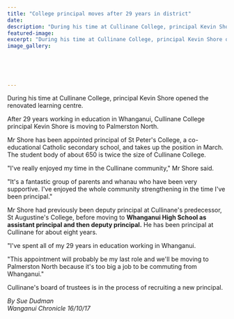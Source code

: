 ```yaml
---
title: "College principal moves after 29 years in district"
date: 
description: "During his time at Cullinane College, principal Kevin Shore opened the renovated learning centre..."
featured-image: 
excerpt: "During his time at Cullinane College, principal Kevin Shore opened the renovated learning centre."
image_gallery:
	
	
	
	
	
---
```


<p><span>During his time at Cullinane College, principal Kevin Shore opened the renovated learning centre.</span></p>
<p class="element element-paragraph">After 29 years working in education in Whanganui, Cullinane College principal Kevin Shore is moving to Palmerston North.</p>
<p class="element element-paragraph">Mr Shore has been appointed principal of St Peter's College, a co-educational Catholic secondary school, and takes up the position in March. The student body of about 650 is twice the size of Cullinane College.</p>
<p class="element element-paragraph">"I've really enjoyed my time in the Cullinane community," Mr Shore said.</p>
<p class="element element-paragraph">"It's a fantastic group of parents and whanau who have been very supportive. I've enjoyed the whole community strengthening in the time I've been principal."</p>
<p class="element element-paragraph">Mr Shore had previously been deputy principal at Cullinane's predecessor, St Augustine's College, before moving to <strong>Whanganui High School as assistant principal and then deputy principal.</strong> He has been principal at Cullinane for about eight years.</p>
<p class="element element-paragraph">"I've spent all of my 29 years in education working in Whanganui.</p>
<p class="element element-paragraph">"This appointment will probably be my last role and we'll be moving to Palmerston North because it's too big a job to be commuting from Whanganui."</p>
<p class="element element-paragraph">Cullinane's board of trustees is in the process of recruiting a new principal.</p>
<p><em>By Sue Dudman<br />Wanganui Chronicle 16/10/17</em></p>

